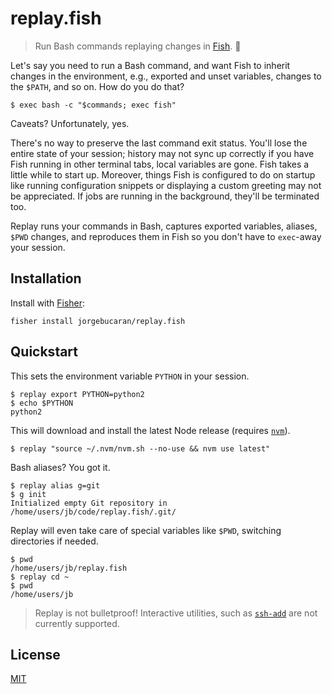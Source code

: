 # replay.fish

> Run Bash commands replaying changes in [Fish](https://fishshell.com). 🍤

Let's say you need to run a Bash command, and want Fish to inherit changes in the environment, e.g., exported and unset variables, changes to the `$PATH`, and so on. How do you do that?

```console
$ exec bash -c "$commands; exec fish"
```

Caveats? Unfortunately, yes.

There's no way to preserve the last command exit status. You'll lose the entire state of your session; history may not sync up correctly if you have Fish running in other terminal tabs, local variables are gone. Fish takes a little while to start up. Moreover, things Fish is configured to do on startup like running configuration snippets or displaying a custom greeting may not be appreciated. If jobs are running in the background, they'll be terminated too.

Replay runs your commands in Bash, captures exported variables, aliases, `$PWD` changes, and reproduces them in Fish so you don't have to `exec`-away your session.

## Installation

Install with [Fisher](https://github.com/jorgebucaran/fisher):

```console
fisher install jorgebucaran/replay.fish
```

## Quickstart

This sets the environment variable `PYTHON` in your session.

```console
$ replay export PYTHON=python2
$ echo $PYTHON
python2
```

This will download and install the latest Node release (requires [`nvm`](https://github.com/nvm-sh/nvm)).

```console
$ replay "source ~/.nvm/nvm.sh --no-use && nvm use latest"
```

Bash aliases? You got it.

```console
$ replay alias g=git
$ g init
Initialized empty Git repository in /home/users/jb/code/replay.fish/.git/
```

Replay will even take care of special variables like `$PWD`, switching directories if needed.

```console
$ pwd
/home/users/jb/replay.fish
$ replay cd ~
$ pwd
/home/users/jb
```

> Replay is not bulletproof! Interactive utilities, such as [`ssh-add`](http://man7.org/linux/man-pages/man1/ssh-add.1.html) are not currently supported.

## License

[MIT](LICENSE.md)
